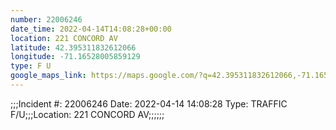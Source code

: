 ```yaml
---
number: 22006246
date_time: 2022-04-14T14:08:28+00:00
location: 221 CONCORD AV
latitude: 42.395311832612066
longitude: -71.16528005859129
type: F U
google_maps_link: https://maps.google.com/?q=42.395311832612066,-71.16528005859129
---
```


;;;Incident #: 22006246  Date: 2022-04-14 14:08:28   Type: TRAFFIC F/U;;;Location: 221 CONCORD AV;;;;;;
